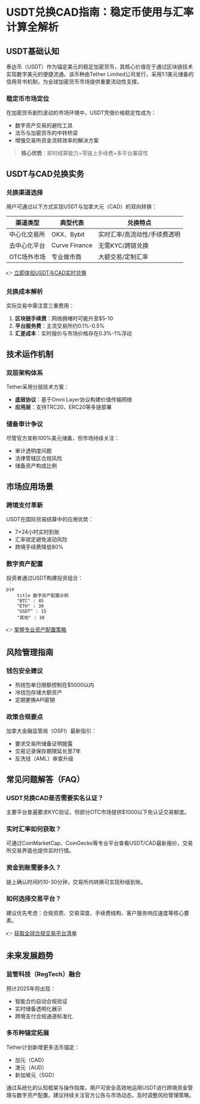 # USDT兑换CAD指南：稳定币使用与汇率计算全解析

## USDT基础认知
泰达币（USDT）作为锚定美元的稳定加密货币，其核心价值在于通过区块链技术实现数字美元的便捷流通。该币种由Tether Limited公司发行，采用1:1美元储备的信用背书机制，为全球加密货币市场提供重要流动性支撑。

### 稳定币市场定位
在加密货币剧烈波动的市场环境中，USDT凭借价格稳定性成为：
- 数字资产交易的避险工具
- 法币与加密货币的中转桥梁
- 增强交易所资金流转效率的解决方案

> **核心优势**：即时结算能力+零链上手续费+多平台兼容性

## USDT与CAD兑换实务
### 兑换渠道选择
用户可通过以下方式实现USDT与加拿大元（CAD）的双向转换：

| 渠道类型       | 典型代表          | 兑换特点                  |
|----------------|-------------------|---------------------------|
| 中心化交易所   | OKX、Bybit        | 实时汇率/高流动性/手续费透明 |
| 去中心化平台   | Curve Finance     | 无需KYC/跨链兑换          |
| OTC场外市场    | 专业做市商        | 大额交易/定制汇率         |

👉 [立即体验USDT与CAD实时兑换](https://bit.ly/okx_welcome)

### 兑换成本解析
实际交易中需注意三重费用：
1. **区块链手续费**：网络拥堵时可能升至$5-10
2. **平台服务费**：主流交易所约0.1%-0.5%
3. **汇差成本**：实时报价与市场价格存在0.3%-1%浮动

## 技术运作机制
### 双层架构体系
Tether采用分层技术方案：
- **底层协议**：基于Omni Layer协议构建价值传输网络
- **应用层**：支持TRC20、ERC20等多链部署

### 储备审计争议
尽管官方宣称100%美元储备，但市场持续关注：
- 审计透明度问题
- 法律管辖区合规风险
- 储备资产构成比例

## 市场应用场景
### 跨境支付革新
USDT在国际贸易结算中的应用优势：
- 7×24小时实时到账
- 汇率锁定避免波动风险
- 跨境手续费降低80%

### 数字资产配置
投资者通过USDT构建投资组合：
```mermaid
pie
    title 数字资产配置示例
    "BTC" : 45
    "ETH" : 30
    "USDT" : 15
    "其他" : 10
```

👉 [掌握专业资产配置策略](https://bit.ly/okx_welcome)

## 风险管理指南
### 钱包安全建议
- 热钱包单日限额控制在$5000以内
- 冷钱包存储大额资产
- 定期更换API密钥

### 政策合规要点
加拿大金融监管局（OSFI）最新指引：
- 要求交易所储备证明披露
- 交易记录保存期限延长至7年
- 反洗钱（AML）审查升级

## 常见问题解答（FAQ）

### USDT兑换CAD是否需要实名认证？
主要平台普遍要求KYC验证，但部分OTC市场提供$1000以下免认证交易额度。

### 实时汇率如何获取？
可通过CoinMarketCap、CoinGecko等专业平台查看USDT/CAD最新报价，交易所交易界面也提供实时行情。

### 资金到账需要多久？
链上确认时间约10-30分钟，交易所内转换可实现秒级到账。

### 如何选择交易平台？
建议优先考虑：合规资质、交易深度、手续费结构、客户服务响应速度等核心要素。

👉 [获取全球合规交易平台清单](https://bit.ly/okx_welcome)

## 未来发展趋势
### 监管科技（RegTech）融合
预计2025年将出现：
- 智能合约自动合规验证
- 实时储备透明化展示
- 跨境支付合规通道标准化

### 多币种锚定拓展
Tether计划新增更多法币锚定：
- 加元（CAD）
- 澳元（AUD）
- 新加坡元（SGD）

通过系统化的认知框架与操作指南，用户可安全高效地运用USDT进行跨境资金管理与数字资产配置。建议持续关注官方公告与市场动态，及时调整风险管理策略。
